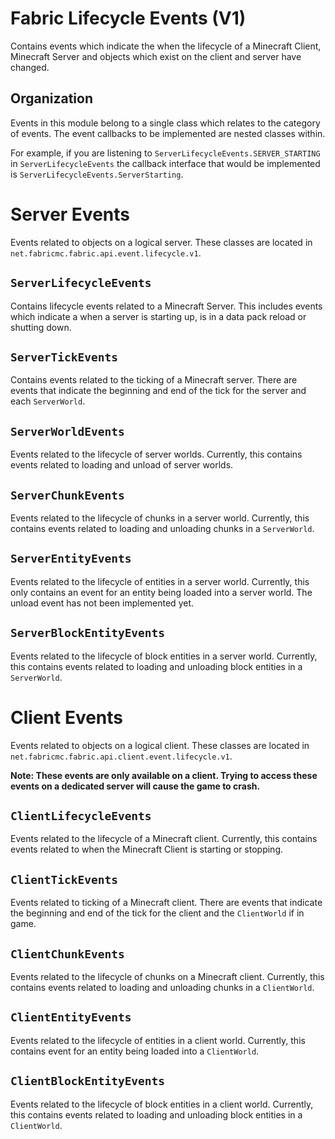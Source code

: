 # Fabric Lifecycle Events (V1)

Contains events which indicate the when the lifecycle of a Minecraft Client, Minecraft Server and objects which exist on the client and server have changed.

## Organization

Events in this module belong to a single class which relates to the category of events.
The event callbacks to be implemented are nested classes within.

For example, if you are listening to `ServerLifecycleEvents.SERVER_STARTING` in `ServerLifecycleEvents` the callback interface that would be implemented is `ServerLifecycleEvents.ServerStarting`.

# Server Events

Events related to objects on a logical server.
These classes are located in `net.fabricmc.fabric.api.event.lifecycle.v1`.

## `ServerLifecycleEvents`

Contains lifecycle events related to a Minecraft Server.
This includes events which indicate a when a server is starting up, is in a data pack reload or shutting down.

## `ServerTickEvents`

Contains events related to the ticking of a Minecraft server.
There are events that indicate the beginning and end of the tick for the server and each `ServerWorld`.

## `ServerWorldEvents`

Events related to the lifecycle of server worlds.
Currently, this contains events related to loading and unload of server worlds.

## `ServerChunkEvents`

Events related to the lifecycle of chunks in a server world.
Currently, this contains events related to loading and unloading chunks in a `ServerWorld`.

## `ServerEntityEvents`

Events related to the lifecycle of entities in a server world.
Currently, this only contains an event for an entity being loaded into a server world.
The unload event has not been implemented yet.

## `ServerBlockEntityEvents`

Events related to the lifecycle of block entities in a server world.
Currently, this contains events related to loading and unloading block entities in a `ServerWorld`.

# Client Events

Events related to objects on a logical client.
These classes are located in `net.fabricmc.fabric.api.client.event.lifecycle.v1`.

**Note: These events are only available on a client. Trying to access these events on a dedicated server will cause the game to crash.**

## `ClientLifecycleEvents`

Events related to the lifecycle of a Minecraft client.
Currently, this contains events related to when the Minecraft Client is starting or stopping.

## `ClientTickEvents`

Events related to ticking of a Minecraft client.
There are events that indicate the beginning and end of the tick for the client and the `ClientWorld` if in game.

## `ClientChunkEvents`

Events related to the lifecycle of chunks on a Minecraft client.
Currently, this contains events related to loading and unloading chunks in a `ClientWorld`.

## `ClientEntityEvents`

Events related to the lifecycle of entities in a client world.
Currently, this contains event for an entity being loaded into a `ClientWorld`.

## `ClientBlockEntityEvents`

Events related to the lifecycle of block entities in a client world.
Currently, this contains events related to loading and unloading block entities in a `ClientWorld`.
